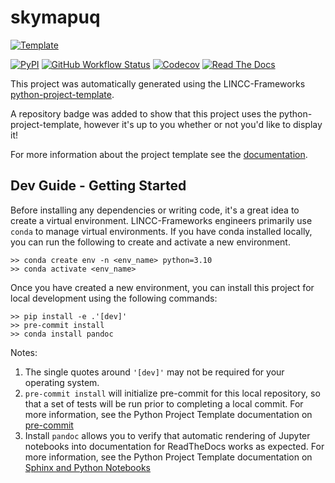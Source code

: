 # skymapuq

[![Template](https://img.shields.io/badge/Template-LINCC%20Frameworks%20Python%20Project%20Template-brightgreen)](https://lincc-ppt.readthedocs.io/en/latest/)

[![PyPI](https://img.shields.io/pypi/v/skymapuq?color=blue&logo=pypi&logoColor=white)](https://pypi.org/project/skymapuq/)
[![GitHub Workflow Status](https://img.shields.io/github/actions/workflow/status/tloredo/skymapuq/smoke-test.yml)](https://github.com/tloredo/skymapuq/actions/workflows/smoke-test.yml)
[![Codecov](https://codecov.io/gh/tloredo/skymapuq/branch/main/graph/badge.svg)](https://codecov.io/gh/tloredo/skymapuq)
[![Read The Docs](https://img.shields.io/readthedocs/skymapuq)](https://skymapuq.readthedocs.io/)

This project was automatically generated using the LINCC-Frameworks 
[python-project-template](https://github.com/lincc-frameworks/python-project-template).

A repository badge was added to show that this project uses the python-project-template, however it's up to
you whether or not you'd like to display it!

For more information about the project template see the 
[documentation](https://lincc-ppt.readthedocs.io/en/latest/).

## Dev Guide - Getting Started

Before installing any dependencies or writing code, it's a great idea to create a
virtual environment. LINCC-Frameworks engineers primarily use `conda` to manage virtual
environments. If you have conda installed locally, you can run the following to
create and activate a new environment.

```
>> conda create env -n <env_name> python=3.10
>> conda activate <env_name>
```

Once you have created a new environment, you can install this project for local
development using the following commands:

```
>> pip install -e .'[dev]'
>> pre-commit install
>> conda install pandoc
```

Notes:
1. The single quotes around `'[dev]'` may not be required for your operating system.
2. `pre-commit install` will initialize pre-commit for this local repository, so
   that a set of tests will be run prior to completing a local commit. For more
   information, see the Python Project Template documentation on 
   [pre-commit](https://lincc-ppt.readthedocs.io/en/latest/practices/precommit.html)
3. Install `pandoc` allows you to verify that automatic rendering of Jupyter notebooks
   into documentation for ReadTheDocs works as expected. For more information, see
   the Python Project Template documentation on
   [Sphinx and Python Notebooks](https://lincc-ppt.readthedocs.io/en/latest/practices/sphinx.html#python-notebooks)
